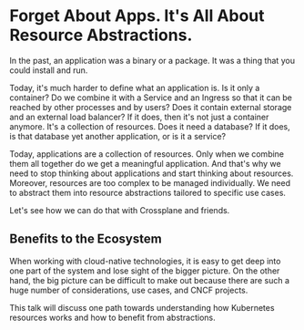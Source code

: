 # Forget About Apps. It's All About Resource Abstractions.

In the past, an application was a binary or a package. It was a thing that you could install and run.

Today, it's much harder to define what an application is. Is it only a container? Do we combine it with a Service and an Ingress so that it can be reached by other processes and by users? Does it contain external storage and an external load balancer? If it does, then it's not just a container anymore. It's a collection of resources. Does it need a database? If it does, is that database yet another application, or is it a service?

Today, applications are a collection of resources. Only when we combine them all together do we get a meaningful application. And that's why we need to stop thinking about applications and start thinking about resources. Moreover, resources are too complex to be managed individually. We need to abstract them into resource abstractions tailored to specific use cases.

Let's see how we can do that with Crossplane and friends.

## Benefits to the Ecosystem

When working with cloud-native technologies, it is easy to get deep into one part of the system and lose sight of the bigger picture. On the other hand, the big picture can be difficult to make out because there are such a huge number of considerations, use cases, and CNCF projects.  

This talk will discuss one path towards understanding how Kubernetes resources works and how to benefit from abstractions.
